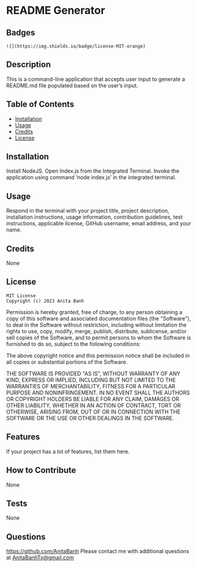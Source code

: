 # README Generator  
 ## Badges
    ![](https://img.shields.io/badge/license-MIT-orange)
## Description
This is a command-line application that accepts user input to generate a README.md file populated based on the user’s input. 

## Table of Contents 

- [Installation](##installation)
- [Usage](#usage)
- [Credits](#credits)
- [License](#license)

## Installation
Install NodeJS. Open Index.js from the Integrated Terminal. Invoke the application using command ‘node index.js’ in the integrated terminal. 

## Usage
Respond in the terminal with your project title, project description, installation instructions, usage information, contribution guidelines, test instructions, applicable license, GitHub username, email address, and your name. 


## Credits
None 

## License 
    MIT License
    Copyright (c) 2023 Anita Banh

  Permission is hereby granted, free of charge, to any person obtaining a copy of this software and associated documentation files (the "Software"), to deal in the Software without restriction, including without limitation the rights to use, copy, modify, merge, publish, distribute, sublicense, and/or sell copies of the Software, and to permit persons to whom the Software is furnished to do so, subject to the following conditions:

  The above copyright notice and this permission notice shall be included in all copies or substantial portions of the Software.

  THE SOFTWARE IS PROVIDED "AS IS", WITHOUT WARRANTY OF ANY KIND, EXPRESS OR IMPLIED, INCLUDING BUT NOT LIMITED TO THE WARRANTIES OF MERCHANTABILITY, FITNESS FOR A PARTICULAR PURPOSE AND NONINFRINGEMENT. IN NO EVENT SHALL THE AUTHORS OR COPYRIGHT HOLDERS BE LIABLE FOR ANY CLAIM, DAMAGES OR OTHER LIABILITY, WHETHER IN AN ACTION OF CONTRACT, TORT OR OTHERWISE, ARISING FROM, OUT OF OR IN CONNECTION WITH THE SOFTWARE OR THE USE OR OTHER DEALINGS IN THE SOFTWARE.

## Features

If your project has a lot of features, list them here.

## How to Contribute
None

## Tests
None

## Questions
<https://github.com/AnitaBanh>
Please contact me with additional questions at AnitaBanhTx@gmail.com
